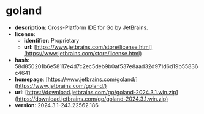 # goland

- **description**: Cross-Platform IDE for Go by JetBrains.
- **license**:
  - **identifier**: Proprietary
  - **url**: [https://www.jetbrains.com/store/license.html](https://www.jetbrains.com/store/license.html)
- **hash**: 58d850201b6e58117e4d7c2ec5deb9b0af537e8aad32d971d6d19b55836c4641
- **homepage**: [https://www.jetbrains.com/goland/](https://www.jetbrains.com/goland/)
- **url**: [https://download.jetbrains.com/go/goland-2024.3.1.win.zip](https://download.jetbrains.com/go/goland-2024.3.1.win.zip)
- **version**: 2024.3.1-243.22562.186

